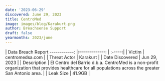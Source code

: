 ```yaml
---
date: '2023-06-29'
discovered: June 29, 2023
title: CentroMed
image: images/blog/Karakurt.png
author: Breachsense Support
draft: false
yearmonths: 2023/june
---
```



| Data Breach Report
------------:     |:-------------:    | :-----:|
| Victim      | centromedsa.com      | 
| Threat Actor      | Karakurt      | 
| Date Discovered      | Jun 29, 2023      | 
| Description      | El Centro del Barrio d.b.a. CentroMed is a non-profit organization that provides healthcare for all populations across the greater San Antonio area.      | 
| Leak Size      | 41.9GB      | 

